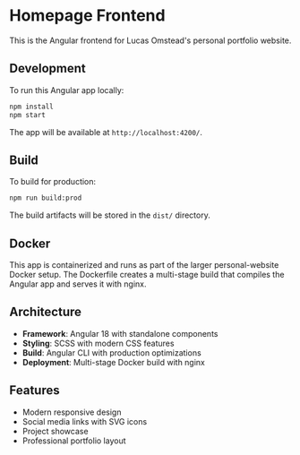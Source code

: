 # Homepage Frontend

This is the Angular frontend for Lucas Omstead's personal portfolio website.

## Development

To run this Angular app locally:

```bash
npm install
npm start
```

The app will be available at `http://localhost:4200/`.

## Build

To build for production:

```bash
npm run build:prod
```

The build artifacts will be stored in the `dist/` directory.

## Docker

This app is containerized and runs as part of the larger personal-website Docker setup. The Dockerfile creates a multi-stage build that compiles the Angular app and serves it with nginx.

## Architecture

- **Framework**: Angular 18 with standalone components
- **Styling**: SCSS with modern CSS features
- **Build**: Angular CLI with production optimizations
- **Deployment**: Multi-stage Docker build with nginx

## Features

- Modern responsive design
- Social media links with SVG icons
- Project showcase
- Professional portfolio layout
